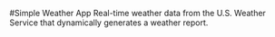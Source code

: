 #Simple Weather App
Real-time weather data from the U.S. Weather Service that dynamically generates a weather report.